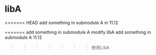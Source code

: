 # libA
<<<<<<< HEAD
add something in submodule A in 11.12

=======
add something in submodule A
modify libA
add something in submodule A 11.12
>>>>>>> 修改LibA
